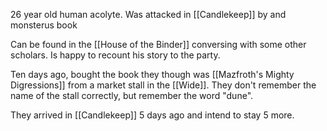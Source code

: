 26 year old human acolyte. Was attacked in [[Candlekeep]] by and monsterus book

Can be found in the [[House of the Binder]] conversing with some other scholars. Is happy to recount his story to the party.


Ten days ago, bought the book they though was [[Mazfroth's Mighty Digressions]] from a market stall in the [[Wide]]. They don't remember the name of the stall correctly, but remember the word "dune".

They arrived in [[Candlekeep]] 5 days ago and intend to stay 5 more.